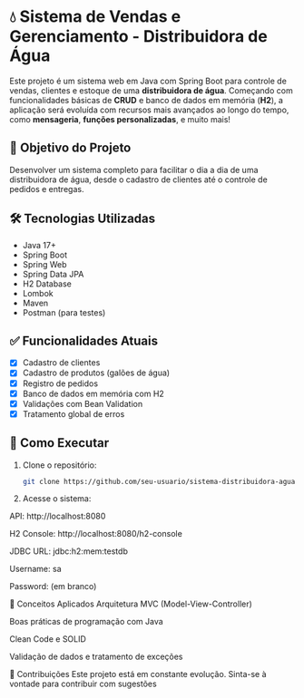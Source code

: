 
# 💧 Sistema de Vendas e Gerenciamento - Distribuidora de Água

Este projeto é um sistema web em Java com Spring Boot para controle de vendas, clientes e estoque de uma **distribuidora de água**. Começando com funcionalidades básicas de 
**CRUD** e banco de dados em memória (**H2**), a aplicação será evoluída com recursos mais avançados ao longo do tempo, como **mensageria**, **funções personalizadas**, e muito mais!

## 🚀 Objetivo do Projeto

Desenvolver um sistema completo para facilitar o dia a dia de uma distribuidora de água, desde o cadastro de clientes até o controle de pedidos e entregas.

## 🛠️ Tecnologias Utilizadas

- Java 17+
- Spring Boot
- Spring Web
- Spring Data JPA
- H2 Database
- Lombok
- Maven
- Postman (para testes)

## ✅ Funcionalidades Atuais

- [x] Cadastro de clientes
- [x] Cadastro de produtos (galões de água)
- [x] Registro de pedidos
- [x] Banco de dados em memória com H2
- [x] Validações com Bean Validation
- [x] Tratamento global de erros

## 🧪 Como Executar

1. Clone o repositório:
   ```bash
   git clone https://github.com/seu-usuario/sistema-distribuidora-agua.git

2. Acesse o sistema:

API: http://localhost:8080

H2 Console: http://localhost:8080/h2-console

JDBC URL: jdbc:h2:mem:testdb

Username: sa

Password: (em branco)


🧠 Conceitos Aplicados
Arquitetura MVC (Model-View-Controller)

Boas práticas de programação com Java

Clean Code e SOLID

Validação de dados e tratamento de exceções




🤝 Contribuições
Este projeto está em constante evolução. Sinta-se à vontade para contribuir com sugestões
